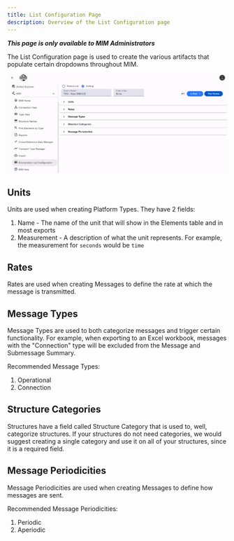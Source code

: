 ```yaml
---
title: List Configuration Page
description: Overview of the List Configuration page
---
```


**_This page is only available to MIM Administrators_**

The List Configuration page is used to create the various artifacts that populate certain dropdowns throughout MIM.

![List Configuration Page](../../../../assets/images/mim/enum-list-config.png)

## Units

Units are used when creating Platform Types. They have 2 fields:

1. Name - The name of the unit that will show in the Elements table and in most exports
2. Measurement - A description of what the unit represents. For example, the measurement for `seconds` would be `time`

## Rates

Rates are used when creating Messages to define the rate at which the message is transmitted.

## Message Types

Message Types are used to both categorize messages and trigger certain functionality. For example, when exporting to an Excel workbook, messages with the "Connection" type will be excluded from the Message and Submessage Summary.

Recommended Message Types:

1. Operational
2. Connection

## Structure Categories

Structures have a field called Structure Category that is used to, well, categorize structures. If your structures do not need categories, we would suggest creating a single category and use it on all of your structures, since it is a required field.

## Message Periodicities

Message Periodicities are used when creating Messages to define how messages are sent.

Recommended Message Periodicities:

1. Periodic
2. Aperiodic

